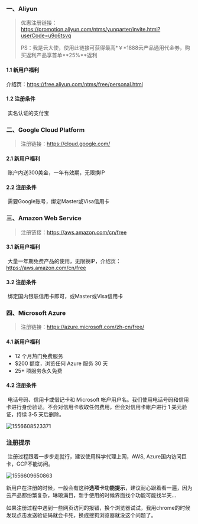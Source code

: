 ### 一、Aliyun

> 优惠注册链接：https://promotion.aliyun.com/ntms/yunparter/invite.html?userCode=u9o6tsvq
>
> PS：我是云大使，使用此链接可获得最高*￥*1888云产品通用代金券，购买返利产品享首单**25%**返利

#### 1.1 新用户福利

介绍页：https://free.aliyun.com/ntms/free/personal.html

#### 1.2 注册条件

​	实名认证的支付宝

### 二、Google Cloud Platform

> 注册链接：https://cloud.google.com/

#### 2.1 新用户福利

​	账户内送300美金，一年有效期，无限换IP

#### 2.2 注册条件

​	需要Google账号，绑定Master或Visa信用卡

### 三、Amazon Web Service

> 注册链接：https://aws.amazon.com/cn/free

#### 3.1 新用户福利

​	大量一年期免费产品的使用，无限换IP，介绍页：https://aws.amazon.com/cn/free

#### 3.2 注册条件

​	绑定国内银联信用卡即可，或Master或Visa信用卡

### 四、Microsoft Azure

> 注册链接：https://azure.microsoft.com/zh-cn/free/

#### 4.1 新用户福利

- 12 个月热门免费服务
- $200 额度，浏览任何 Azure 服务 30 天
- 25+ 项服务永久免费

#### 4.2 注册条件

​	电话号码、信用卡或借记卡和 Microsoft 帐户用户名。我们使用电话号码和信用卡进行身份验证。不会对信用卡收取任何费用，但会对信用卡帐户进行 1 美元验证，持续 3-5 天后删除。

![1556608523371](https://liaogx-public-img.oss-cn-shanghai.aliyuncs.com/imooc/Azure_free2.png)

### 注册提示

​	注册过程跟着一步步走就行，建议使用科学代理上网，AWS, Azure国内访问巨卡，GCP不能访问。

![1556609650863](https://liaogx-public-img.oss-cn-shanghai.aliyuncs.com/imooc/Azure_free.png)

​	新用户在注册的时候，一般会有这种**选项卡功能提示**，建议耐心跟着看一遍，因为云产品都纷繁复杂，琳琅满目，新手使用的时候界面找个功能可能找半天...

​	如果注册过程中遇到一些网页访问的报错，换个浏览器试试，我用chrome的时候发现点击发送验证码就会卡死，换成搜狗浏览器就没这个问题了。
